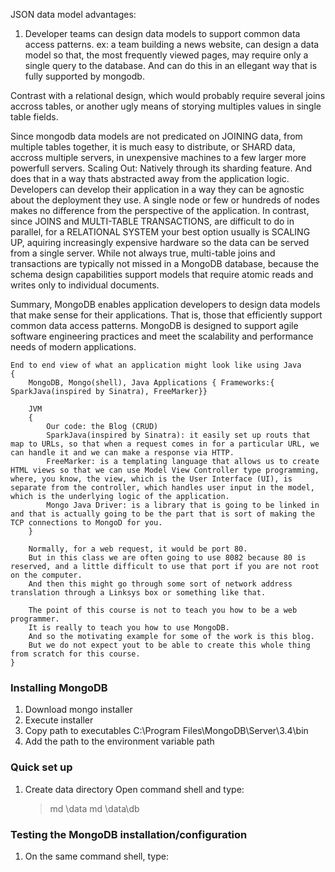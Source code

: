 JSON data model advantages:

1. Developer teams can design data models to support common data access patterns.
ex: a team building a news website, can design a data model so that, the most frequently viewed pages, may require only a single query to the database. And can do this in an ellegant way that is fully supported by mongodb.

Contrast with a relational design, which would probably require several joins accross tables, or another ugly means of storying multiples values in single table fields.

Since mongodb data models are not predicated on JOINING data, from multiple tables together, it is much easy to distribute, or SHARD data, accross multiple servers, in unexpensive machines to a few larger more powerfull servers.
Scaling Out: Natively through its sharding feature. And does that in a way thats abstracted away from the application logic. Developers can develop their application in a way they can be agnostic about the deployment they use.
A single node or few or hundreds of nodes makes no difference from the perspective of the application.
In contrast, since JOINS and MULTI-TABLE TRANSACTIONS, are difficult to do in parallel, for a RELATIONAL SYSTEM your best option usually is SCALING UP, aquiring increasingly expensive hardware so the data can be served from a single server.
While not always true, multi-table joins and transactions are typically not missed in a MongoDB database, because the schema design capabilities support models that require atomic reads and writes only to individual documents.

Summary, MongoDB enables application developers to design data models that make sense for their applications.
That is, those that efficiently support common data access patterns.
MongoDB is designed to support agile software engineering practices and meet the scalability and performance needs of modern applications.

```
End to end view of what an application might look like using Java
{
	MongoDB, Mongo(shell), Java Applications { Frameworks:{ SparkJava(inspired by Sinatra), FreeMarker}}

	JVM
	{
		Our code: the Blog (CRUD)
		SparkJava(inspired by Sinatra): it easily set up routs that map to URLs, so that when a request comes in for a particular URL, we can handle it and we can make a response via HTTP.
		FreeMarker: is a templating language that allows us to create HTML views so that we can use Model View Controller type programming, where, you know, the view, which is the User Interface (UI), is separate from the controller, which handles user input in the model, which is the underlying logic of the application.
		Mongo Java Driver: is a library that is going to be linked in and that is actually going to be the part that is sort of making the TCP connections to MongoD for you.
	}

	Normally, for a web request, it would be port 80.
	But in this class we are often going to use 8082 because 80 is reserved, and a little difficult to use that port if you are not root on the computer.
	And then this might go through some sort of network address translation through a Linksys box or something like that.

	The point of this course is not to teach you how to be a web programmer.
	It is really to teach you how to use MongoDB.
	And so the motivating example for some of the work is this blog.
	But we do not expect yout to be able to create this whole thing from scratch for this course.
}
```

### Installing MongoDB

1. Download mongo installer
2. Execute installer
3. Copy path to executables
	C:\Program Files\MongoDB\Server\3.4\bin
4. Add the path to the environment variable path

### Quick set up

1. Create data directory
	Open command shell and type:
	>md \data
	>md \data\db

### Testing the MongoDB installation/configuration

1. On the same command shell, type:
>






